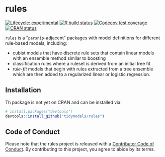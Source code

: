 # rules

<!-- badges: start -->
[![Lifecycle: experimental](https://img.shields.io/badge/lifecycle-experimental-orange.svg)](https://www.tidyverse.org/lifecycle/#experimental)
[![R build status](https://github.com/tidymodels/rules/workflows/R-CMD-check/badge.svg)](https://github.com/tidymodels/rules)
[![Codecov test coverage](https://codecov.io/gh/tidymodels/rules/branch/master/graph/badge.svg)](https://codecov.io/gh/tidymodels/rules?branch=master)
[![CRAN status](https://www.r-pkg.org/badges/version/rules)](https://cran.r-project.org/package=rules)

<!-- badges: end -->

`rules` is a "`parsnip`-adjacent" packages with model definitions for different rule-based models, including:

 * cubist models that have discrete rule sets that contain linear models with an ensemble method similar to boosting
 * classification rules where a ruleset is derived from an initial tree fit
 * _rule-fit_ models that begin with rules extracted from a tree ensemble which are then added to a regularized linear or logistic regression. 

## Installation

Th package is not yet on CRAN and can be installed via: 

``` r
# install.packages("devtools")
devtools::install_github("tidymodels/rules")
```

## Code of Conduct
  
Please note that the rules project is released with a [Contributor Code of Conduct](https://contributor-covenant.org/version/2/0/CODE_OF_CONDUCT.html). By contributing to this project, you agree to abide by its terms.
